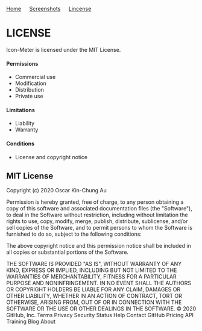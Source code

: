 [Home](readme.md) &emsp; [Screenshots](screenshots.md) &emsp; [Lincense](licensepage.md)

# LICENSE
Icon-Meter is licensed under the MIT License.

#### Permissions
* Commercial use
* Modification
* Distribution
* Private use
#### Limitations
* Liability
* Warranty
#### Conditions
* License and copyright notice


## MIT License

Copyright (c) 2020 Oscar Kin-Chung Au

Permission is hereby granted, free of charge, to any person obtaining a copy
of this software and associated documentation files (the "Software"), to deal
in the Software without restriction, including without limitation the rights
to use, copy, modify, merge, publish, distribute, sublicense, and/or sell
copies of the Software, and to permit persons to whom the Software is
furnished to do so, subject to the following conditions:

The above copyright notice and this permission notice shall be included in all
copies or substantial portions of the Software.

THE SOFTWARE IS PROVIDED "AS IS", WITHOUT WARRANTY OF ANY KIND, EXPRESS OR
IMPLIED, INCLUDING BUT NOT LIMITED TO THE WARRANTIES OF MERCHANTABILITY,
FITNESS FOR A PARTICULAR PURPOSE AND NONINFRINGEMENT. IN NO EVENT SHALL THE
AUTHORS OR COPYRIGHT HOLDERS BE LIABLE FOR ANY CLAIM, DAMAGES OR OTHER
LIABILITY, WHETHER IN AN ACTION OF CONTRACT, TORT OR OTHERWISE, ARISING FROM,
OUT OF OR IN CONNECTION WITH THE SOFTWARE OR THE USE OR OTHER DEALINGS IN THE
SOFTWARE.
© 2020 GitHub, Inc.
Terms
Privacy
Security
Status
Help
Contact GitHub
Pricing
API
Training
Blog
About
